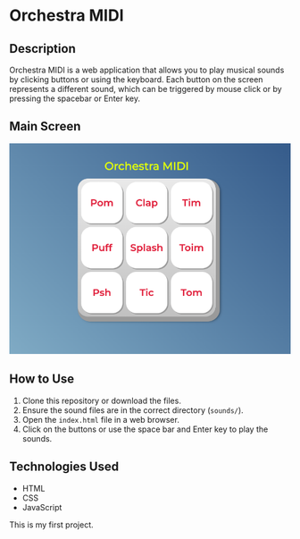 # Orchestra MIDI

## Description

Orchestra MIDI is a web application that allows you to play musical sounds by clicking buttons or using the keyboard. Each button on the screen represents a different sound, which can be triggered by mouse click or by pressing the spacebar or Enter key.

## Main Screen

![Main Screen](screenshot.png)


## How to Use

1. Clone this repository or download the files.
2. Ensure the sound files are in the correct directory (`sounds/`).
3. Open the `index.html` file in a web browser.
4. Click on the buttons or use the space bar and Enter key to play the sounds.

## Technologies Used

- HTML
- CSS
- JavaScript

This is my first project. 


